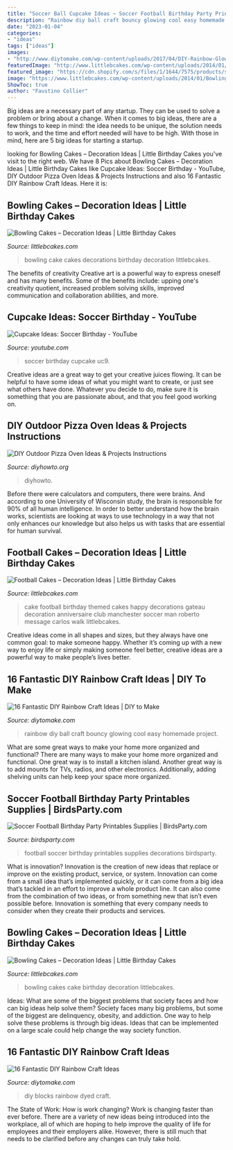 ```yaml
---
title: "Soccer Ball Cupcake Ideas ~ Soccer Football Birthday Party Printables Supplies"
description: "Rainbow diy ball craft bouncy glowing cool easy homemade project"
date: "2023-01-04"
categories:
- "ideas"
tags: ["ideas"]
images:
- "http://www.diytomake.com/wp-content/uploads/2017/04/DIY-Rainbow-Glowing-Bouncy-Ball.jpg"
featuredImage: "http://www.littlebcakes.com/wp-content/uploads/2014/01/Bowling-Cakes-Pictures.jpg"
featured_image: "https://cdn.shopify.com/s/files/1/1644/7575/products/shop-soccer-supplies-football-party-printables6_1024x1024.jpg?v=1481203872"
image: "https://www.littlebcakes.com/wp-content/uploads/2014/01/Bowling-Pin-Cake.jpg"
ShowToc: true
author: "Faustino Collier"
---
```



Big ideas are a necessary part of any startup. They can be used to solve a problem or bring about a change. When it comes to big ideas, there are a few things to keep in mind: the idea needs to be unique, the solution needs to work, and the time and effort needed will have to be high. With those in mind, here are 5 big ideas for starting a startup.

	

		
looking for Bowling Cakes – Decoration Ideas | Little Birthday Cakes you've visit to the right web. We have 8 Pics about Bowling Cakes – Decoration Ideas | Little Birthday Cakes like Cupcake Ideas: Soccer Birthday - YouTube, DIY Outdoor Pizza Oven Ideas &amp; Projects Instructions and also 16 Fantastic DIY Rainbow Craft Ideas. Here it is:
		
    
## Bowling Cakes – Decoration Ideas | Little Birthday Cakes

<img loading=lazy src="https://www.littlebcakes.com/wp-content/uploads/2014/01/Bowling-Pin-Cake.jpg" onerror="this.onerror=null;this.src='https://tse3.mm.bing.net/th?id=OIP.JKKLKelHWNlS37V8iQdMwgHaJ4&amp;pid=15.1';" alt="Bowling Cakes – Decoration Ideas | Little Birthday Cakes">

_Source: littlebcakes.com_

>bowling cake cakes decorations birthday decoration littlebcakes. 

	

The benefits of creativity
Creative art is a powerful way to express oneself and has many benefits. Some of the benefits include: upping one's creativity quotient, increased problem solving skills, improved communication and collaboration abilities, and more.

    
## Cupcake Ideas: Soccer Birthday - YouTube

<img loading=lazy src="http://i.ytimg.com/vi/Uc9_qIO36Ws/maxresdefault.jpg" onerror="this.onerror=null;this.src='https://tse2.mm.bing.net/th?id=OIP.mYSxL-1Ri4QPGZDGHsVQGwHaEK&amp;pid=15.1';" alt="Cupcake Ideas: Soccer Birthday - YouTube">

_Source: youtube.com_

>soccer birthday cupcake uc9. 

	

Creative ideas are a great way to get your creative juices flowing. It can be helpful to have some ideas of what you might want to create, or just see what others have done. Whatever you decide to do, make sure it is something that you are passionate about, and that you feel good working on.

    
## DIY Outdoor Pizza Oven Ideas &amp; Projects Instructions

<img loading=lazy src="https://www.diyhowto.org/wp-content/uploads/DIYHowto-DIY-Outdoor-Pizza-Oven-Ideas-Projects-05.jpg" onerror="this.onerror=null;this.src='https://tse3.mm.bing.net/th?id=OIP.NdzT7_oPjyOKDlV4l3onUQHaPl&amp;pid=15.1';" alt="DIY Outdoor Pizza Oven Ideas &amp; Projects Instructions">

_Source: diyhowto.org_

>diyhowto. 

	

Before there were calculators and computers, there were brains. And according to one University of Wisconsin study, the brain is responsible for 90% of all human intelligence. In order to better understand how the brain works, scientists are looking at ways to use technology in a way that not only enhances our knowledge but also helps us with tasks that are essential for human survival.

    
## Football Cakes – Decoration Ideas | Little Birthday Cakes

<img loading=lazy src="http://www.littlebcakes.com/wp-content/uploads/2013/08/Football-Cake-Decorations.jpg" onerror="this.onerror=null;this.src='https://tse4.mm.bing.net/th?id=OIP.bSVtIX1yyZSGxiCVf7o8hgHaH0&amp;pid=15.1';" alt="Football Cakes – Decoration Ideas | Little Birthday Cakes">

_Source: littlebcakes.com_

>cake football birthday themed cakes happy decorations gateau decoration anniversaire club manchester soccer man roberto message carlos walk littlebcakes. 

	

Creative ideas come in all shapes and sizes, but they always have one common goal: to make someone happy. Whether it’s coming up with a new way to enjoy life or simply making someone feel better, creative ideas are a powerful way to make people’s lives better.

    
## 16 Fantastic DIY Rainbow Craft Ideas | DIY To Make

<img loading=lazy src="http://www.diytomake.com/wp-content/uploads/2017/04/DIY-Rainbow-Glowing-Bouncy-Ball.jpg" onerror="this.onerror=null;this.src='https://tse2.mm.bing.net/th?id=OIP.e8IRNzaqs3eNRlYNE2w7QwHaJ5&amp;pid=15.1';" alt="16 Fantastic DIY Rainbow Craft Ideas | DIY to Make">

_Source: diytomake.com_

>rainbow diy ball craft bouncy glowing cool easy homemade project. 

	

What are some great ways to make your home more organized and functional?
There are many ways to make your home more organized and functional. One great way is to install a kitchen island. Another great way is to add mounts for TVs, radios, and other electronics. Additionally, adding shelving units can help keep your space more organized.

    
## Soccer Football Birthday Party Printables Supplies | BirdsParty.com

<img loading=lazy src="https://cdn.shopify.com/s/files/1/1644/7575/products/shop-soccer-supplies-football-party-printables6_1024x1024.jpg?v=1481203872" onerror="this.onerror=null;this.src='https://tse2.mm.bing.net/th?id=OIP.4RfZvrQ7u-RbOsVxQG0kNgHaKM&amp;pid=15.1';" alt="Soccer Football Birthday Party Printables Supplies | BirdsParty.com">

_Source: birdsparty.com_

>football soccer birthday printables supplies decorations birdsparty. 

	

What is innovation?
Innovation is the creation of new ideas that replace or improve on the existing product, service, or system. Innovation can come from a small idea that’s implemented quickly, or it can come from a big idea that’s tackled in an effort to improve a whole product line. It can also come from the combination of two ideas, or from something new that isn’t even possible before. Innovation is something that every company needs to consider when they create their products and services.

    
## Bowling Cakes – Decoration Ideas | Little Birthday Cakes

<img loading=lazy src="http://www.littlebcakes.com/wp-content/uploads/2014/01/Bowling-Cakes-Pictures.jpg" onerror="this.onerror=null;this.src='https://tse4.mm.bing.net/th?id=OIP.5_vIGkXHRHwtFAr5SDXHbAHaJ4&amp;pid=15.1';" alt="Bowling Cakes – Decoration Ideas | Little Birthday Cakes">

_Source: littlebcakes.com_

>bowling cakes cake birthday decoration littlebcakes. 

	

Ideas: What are some of the biggest problems that society faces and how can big ideas help solve them?
Society faces many big problems, but some of the biggest are delinquency, obesity, and addiction. One way to help solve these problems is through big ideas. Ideas that can be implemented on a large scale could help change the way society function.

    
## 16 Fantastic DIY Rainbow Craft Ideas

<img loading=lazy src="https://www.diytomake.com/wp-content/uploads/2017/04/DIY-Dyed-Blocks.jpg" onerror="this.onerror=null;this.src='https://tse3.mm.bing.net/th?id=OIP.Kfx9gPrQTie1RTvyptAxIwHaLQ&amp;pid=15.1';" alt="16 Fantastic DIY Rainbow Craft Ideas">

_Source: diytomake.com_

>diy blocks rainbow dyed craft. 

	

The State of Work: How is work changing?
Work is changing faster than ever before. There are a variety of new ideas being introduced into the workplace, all of which are hoping to help improve the quality of life for employees and their employers alike. However, there is still much that needs to be clarified before any changes can truly take hold.

